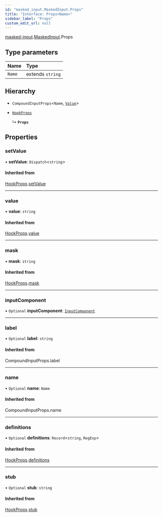 ```yaml
---
id: "masked_input.MaskedInput.Props"
title: "Interface: Props<Name>"
sidebar_label: "Props"
custom_edit_url: null
---
```


[masked-input](../modules/masked_input.md).[MaskedInput](../namespaces/masked_input.MaskedInput.md).Props

## Type parameters

| Name | Type |
| :------ | :------ |
| `Name` | extends `string` |

## Hierarchy

- `CompoundInputProps`\<`Name`, [`Value`](../namespaces/masked_input.MaskedInput.md#value)\>

- [`HookProps`](masked_input.MaskedInput.HookProps.md)

  ↳ **`Props`**

## Properties

### setValue

• **setValue**: `Dispatch`\<`string`\>

#### Inherited from

[HookProps](masked_input.MaskedInput.HookProps.md).[setValue](masked_input.MaskedInput.HookProps.md#setvalue)

___

### value

• **value**: `string`

#### Inherited from

[HookProps](masked_input.MaskedInput.HookProps.md).[value](masked_input.MaskedInput.HookProps.md#value)

___

### mask

• **mask**: `string`

#### Inherited from

[HookProps](masked_input.MaskedInput.HookProps.md).[mask](masked_input.MaskedInput.HookProps.md#mask)

___

### inputComponent

• `Optional` **inputComponent**: [`InputComponent`](../namespaces/masked_input.MaskedInput.md#inputcomponent)

___

### label

• `Optional` **label**: `string`

#### Inherited from

CompoundInputProps.label

___

### name

• `Optional` **name**: `Name`

#### Inherited from

CompoundInputProps.name

___

### definitions

• `Optional` **definitions**: `Record`\<`string`, `RegExp`\>

#### Inherited from

[HookProps](masked_input.MaskedInput.HookProps.md).[definitions](masked_input.MaskedInput.HookProps.md#definitions)

___

### stub

• `Optional` **stub**: `string`

#### Inherited from

[HookProps](masked_input.MaskedInput.HookProps.md).[stub](masked_input.MaskedInput.HookProps.md#stub)
